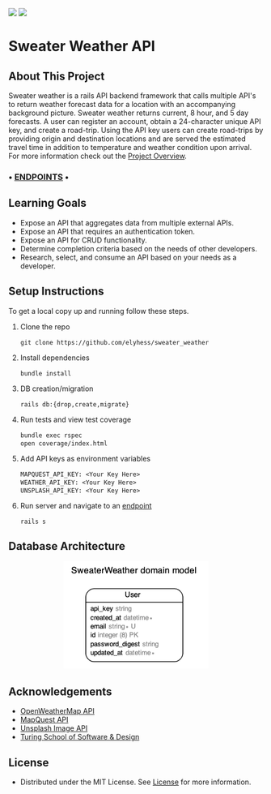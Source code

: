 <!-- Shields -->
![](https://img.shields.io/badge/Ruby-2.5.3-orange)
![](https://img.shields.io/badge/Rails-5.2.4-informational?style=flat&logo=<LOGO_NAME>&logoColor=white&color=2bbc8a)
# Sweater Weather API


## About This Project
Sweater weather is a rails API backend framework that calls multiple API's to return weather forecast data for a location with an accompanying background picture. Sweater weather returns current, 8 hour, and 5 day forecasts. A user can register an account, obtain a 24-character unique API key, and create a road-trip. Using the API key users can create road-trips by providing origin and destination locations and are served the estimated travel time in addition to temperature and weather condition upon arrival. For more information check out the [Project Overview](https://backend.turing.io/module3/projects/sweater_weather/requirements).

<h3>• <a href="https://github.com/elyhess/sweater_weather/blob/main/sweater_weather.postman_collection.json"> ENDPOINTS</a> •</h3>

## Learning Goals
* Expose an API that aggregates data from multiple external APIs.
* Expose an API that requires an authentication token.
* Expose an API for CRUD functionality.
* Determine completion criteria based on the needs of other developers.
* Research, select, and consume an API based on your needs as a developer.

## Setup Instructions
To get a local copy up and running follow these steps.

1. Clone the repo
   ```
   git clone https://github.com/elyhess/sweater_weather
   ```
2. Install dependencies
   ```
   bundle install
   ```
3. DB creation/migration
   ```
   rails db:{drop,create,migrate}
   ```
3. Run tests and view test coverage
   ```
   bundle exec rspec
   open coverage/index.html
   ```
4. Add API keys as environment variables
   ```
   MAPQUEST_API_KEY: <Your Key Here>
   WEATHER_API_KEY: <Your Key Here>
   UNSPLASH_API_KEY: <Your Key Here>
   ```
5. Run server and navigate to an [endpoint](https://github.com/elyhess/sweater_weather/blob/main/sweater_weather.postman_collection.json)
   ```
   rails s
   ```
   
## Database Architecture
<p align="center">
 <img src="https://github.com/elyhess/sweater_weather/blob/main/db_design.png">
</p>

## Acknowledgements
* [OpenWeatherMap API](https://openweathermap.org/api)
* [MapQuest API](https://developer.mapquest.com/documentation/)
* [Unsplash Image API](https://unsplash.com/documentation)
* [Turing School of Software & Design](https://turing.io/) 

## License
* Distributed under the MIT License. See [License](https://github.com/elyhess/sweater_weather/blob/main/LICENSE) for more information.
